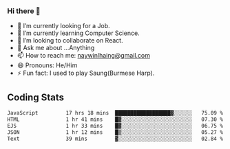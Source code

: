 ### Hi there 👋

- 🔭 I’m currently looking for a Job.
- 🌱 I’m currently learning Computer Science.
- 👯 I’m looking to collaborate on React.
- 💬 Ask me about ...Anything
- 📫 How to reach me: naywinlhaing@gmail.com
- 😄 Pronouns: He/Him
- ⚡ Fun fact: I used to play Saung(Burmese Harp).


## Coding Stats
<!--START_SECTION:waka-->

```txt
JavaScript         17 hrs 18 mins  ██████████████████▓░░░░░░   75.09 %
HTML               1 hr 41 mins    █▓░░░░░░░░░░░░░░░░░░░░░░░   07.30 %
EJS                1 hr 33 mins    █▓░░░░░░░░░░░░░░░░░░░░░░░   06.75 %
JSON               1 hr 12 mins    █▒░░░░░░░░░░░░░░░░░░░░░░░   05.27 %
Text               39 mins         ▓░░░░░░░░░░░░░░░░░░░░░░░░   02.84 %
```

<!--END_SECTION:waka-->
